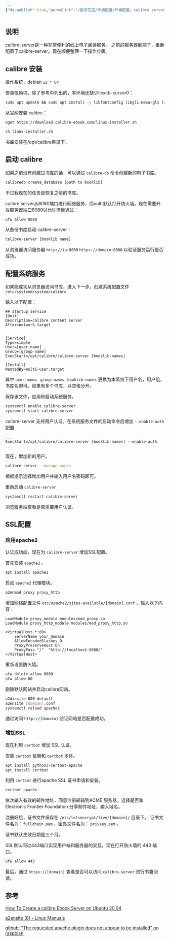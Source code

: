 ```yaml
---
{"dg-publish":true,"permalink":"/数字花园/环境配置/环境配置，calibre server/","tags":["环境配置"]}
---
```




## 说明

calibre-server是一种非常便利的线上电子阅读服务。
之前的服务器到期了，重新配置了calibre-server。现在顺便整理一下操作步骤。

## calibre 安装

操作系统，debian `12 * 64`

安装依赖项。除了参考中列出的，本环境还缺少libxcb-cursor0：

```bash
sudo apt update && sudo apt install -y libfontconfig libgl1-mesa-glx libxcb-cursor0
```

从官网安装 calibre：

```bash
wget https://download.calibre-ebook.com/linux-installer.sh
```

```bash
sh linux-installer.sh
```

书库安装在/opt/calibre目录下。
## 启动 calibre

如果之前没有创建过书库的话，可以通过 `calibre-db` 命令创建新的电子书库。

```bash
calibredb create_database [path to booklib]
```

不过我现在的任务是恢复之前的书库。

calibre server从8080端口进行网络服务，而vultr默认打开防火墙。现在需要开放服务器端口8080以允许流量通过：

```bash
ufw allow 8080
```


从备份书库启动 calibre-server：

```bash
calibre-server [booklib name]
```

从浏览器访问服务器 `http://ip:8080` `https://domain:8080` 以验证服务运行是否成功。

## 配置系统服务

如果能成功从浏览器访问书库，进入下一步。创建系统配置文件 `/etc/systemd/system/calibre`

输入以下配置：

```
## startup service
[Unit]
Description=calibre content server
After=network.target


[Service]
Type=simple
User=[user-name]
Group=[group-name]
ExecStart=/opt/calibre/calibre-server [booklib-names]

[Install]
WantedBy=multi-user.target
```

其中 `user-name`、`group-name`、`booklib-names` 更换为本系统下用户名，用户组，书库名即可。如果有多个书库，以空格分开。

保存该文件，应用和启动系统服务。

```bash
systemctl enable calibre-server
systemctl start calibre-server
```

 calibre-server 支持用户认证。在系统服务文件的启动命令后增加 `--enable-auth` 配置

```
...
ExecStart=/opt/calibre/calibre-server [booklib-names] --enable-auth
...
```

现在，增加新的用户。

```bash
calibre-server --manage-users
```

根据提示选择增加用户并输入用户名密码即可。

重新启动 `calibre-server` 

```bash
systemctl restart calibre-server
```

浏览服务端查看是否需要用户认证。

## SSL配置

### 应用apache2

认证成功后，现在为 `calibre-server` 增加SSL配置。

首先安装 `apache2` 。

```bash
apt install apache2
```

启动 `apache2` 代理模块。

```bash
a2enmod proxy proxy_http
```

增加网络配置文件 `etc/apache2/sites-available/[domain].conf` ，输入以下内容：

```
LoadModule proxy_module modules/mod_proxy.so
LoadModule proxy_http_module modules/mod_proxy_http.so

<VirtualHost *:80>
    ServerName your_domain
    AllowEncodedSlashes O
    ProxyPreserveHost On
    ProxyPass "/"  "http://localhost:8080/"
</VirtualHost>
```


重新设置防火墙。

```bash
ufw delete allow 8080
ufw allow 80
```

删除默认网站并启动calibre网站。

```bash
a2dissite 000-default
a2ensite [domian].conf
systemctl reload apache2
```

通过访问 `http://[domain]` 验证网站是否配置成功。

### 增加SSL

现在利用 `certbot` 增加 SSL 认证。

安装 `certbot` 依赖和 `certbot` 本体。

```bash
apt install python3-certbot-apache
apt install certbot
```

利用 `certbot` 进行apache SSL 证书申请和安装。

```bash
certbot apache
```

依次输入有效的邮件地址，同意注册邮箱到ACME 服务器，选择是否和 Electronic Frontier Foundation 分享邮件地址，输入域名。

注册好后，证书文件保存在 `/etc/letsencrypt/live/[domain]/` 目录下。
证书文件名为：`fullchain.pem` ，密匙文件名为： `privkey.pem` 。

证书默认生效日期是三个月。

SSL默认同过443端口实现用户端和服务器的交互，现在打开防火墙的 443 端口。

```bash
ufw allow 443
```

最后，通过 `https://[domain]` 查看是否可以访问 `calibre-server` 进行书籍阅读。
## 参考

[How To Create a calibre Ebook Server on Ubuntu 20.04](https://www.digitalocean.com/community/tutorials/how-to-create-a-calibre-ebook-server-on-ubuntu-20-04)

[a2ensite (8) - Linux Manuals](https://www.systutorials.com/docs/linux/man/8-a2ensite/)

[github: "The requested apache plugin does not appear to be installed" on raspbian](https://github.com/certbot/certbot/issues/3854)